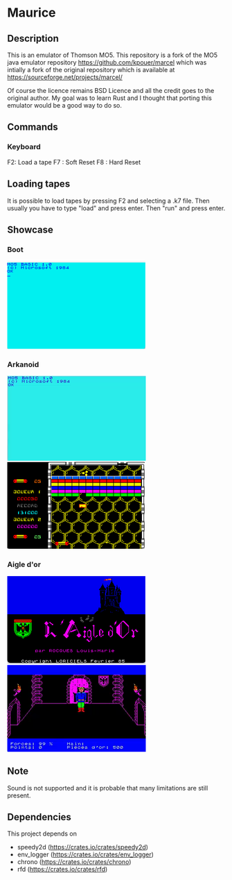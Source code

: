 # Maurice

## Description

This is an emulator of Thomson MO5.
This repository is a fork of the MO5 java emulator repository https://github.com/kpouer/marcel which was intially a fork
of the original repository which is available at https://sourceforge.net/projects/marcel/

Of course the licence remains BSD Licence and all the credit goes to the original author.
My goal was to learn Rust and I thought that porting this emulator would be a good way to do so.

## Commands

### Keyboard

F2: Load a tape
F7 : Soft Reset
F8 : Hard Reset

## Loading tapes

It is possible to load tapes by pressing F2 and selecting a .k7 file.
Then usually you have to type "load" and press enter. Then "run" and press enter.

## Showcase

### Boot
![Boot](media/boot.png)

### Arkanoid
![Boot](media/arkanoidanimated.png)
![Boot](media/arkanoid.png)

### Aigle d'or
![Boot](media/aigledor.png)
![Boot](media/aigledoranimated.png)

## Note

Sound is not supported and it is probable that many limitations are still present.

## Dependencies

This project depends on
- speedy2d (https://crates.io/crates/speedy2d)
- env_logger (https://crates.io/crates/env_logger)
- chrono (https://crates.io/crates/chrono)
- rfd (https://crates.io/crates/rfd)